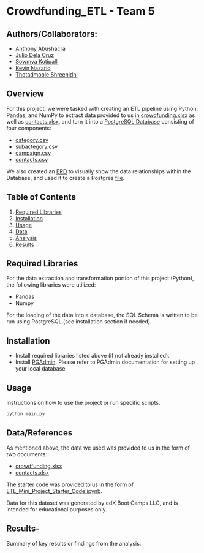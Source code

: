 # Crowdfunding_ETL - Team 5

## Authors/Collaborators: 
- [Anthony Abushacra](https://github.com/Knowmad211)
- [Julio Dela Cruz](https://github.com/juliodelacruzz)
- [Sowmya Kotipalli](https://github.com/kotipals)
- [Kevin Nazario](https://github.com/knazario)
- [Thotadmoole Shreenidhi](https://github.com/tshreenidhi)

## Overview
For this project, we were tasked with creating an ETL pipeline using Python, Pandas, and NumPy to extract data provided to us in [crowdfunding.xlsx](crowdfunding.xlsx) as well as [contacts.xlsx](contacts.xlsx), and turn it into a [PostgreSQL Database](crowdfunding.db) consisting of four components:
-  [category.csv](category.csv)
-  [subactegory.csv](subactegory.csv)
-  [campaign.csv](campaign.csv)
-  [contacts.csv](contacts.csv)

We also created an [ERD](Crowdfunding_Database_ERD.png) to visually show the data relationships within the Database, and used it to create a Postgres [file](crowdfunding_db_schema.sql).

## Table of Contents
1. [Required Libraries](#required-libraries)
2. [Installation](#installation)
3. [Usage](#usage)
4. [Data](#data)
5. [Analysis](#analysis)
6. [Results](#results)

## Required Libraries
For the data extraction and transformation portion of this project (Python), the following libraries were utilized: 
* Pandas
* Numpy

For the loading of the data into a database, the SQL Schema is written to be run using PostgreSQL (see installation section if needed).

## Installation
* Install required libraries listed above (if not already installed). 
* Install [PGAdmin](https://www.pgadmin.org/download/). Please refer to PGAdmin documentation for setting up your local database

## Usage
Instructions on how to use the project or run specific scripts.
```bash
python main.py
```
## Data/References
As mentioned above, the data we used was provided to us in the form of two documents:
- [crowdfunding.xlsx](crowdfunding.xlsx)
- [contacts.xlsx](contacts.xlsx)

The starter code was provided to us in the form of [ETL_Mini_Project_Starter_Code.ipynb](ETL_Mini_Project_Starter_Code.ipynb).

Data for this dataset was generated by edX Boot Camps LLC, and is intended for educational purposes only.

## Results- 
Summary of key results or findings from the analysis.
